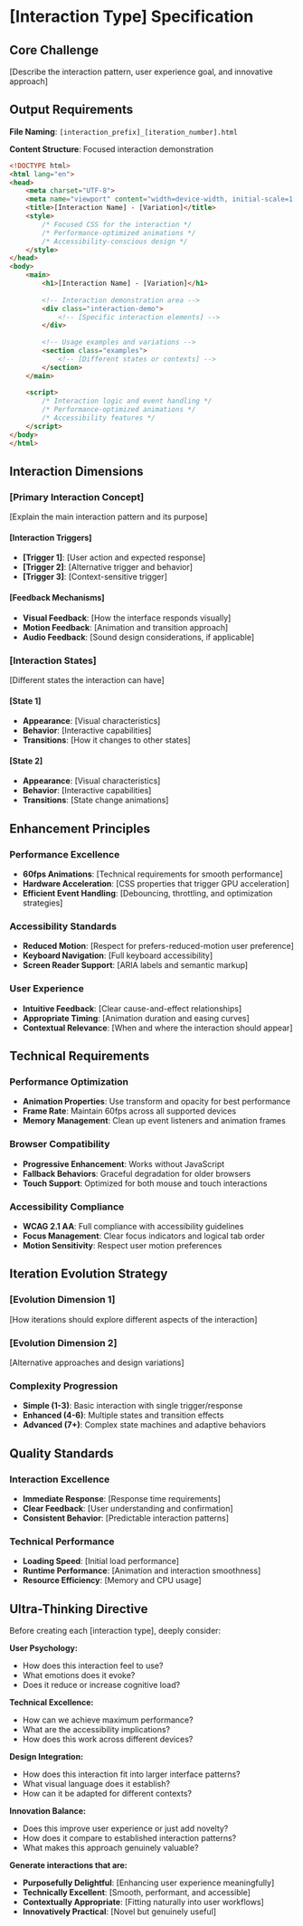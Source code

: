 # [Interaction Type] Specification

## Core Challenge
[Describe the interaction pattern, user experience goal, and innovative approach]

## Output Requirements

**File Naming**: `[interaction_prefix]_[iteration_number].html`

**Content Structure**: Focused interaction demonstration
```html
<!DOCTYPE html>
<html lang="en">
<head>
    <meta charset="UTF-8">
    <meta name="viewport" content="width=device-width, initial-scale=1.0">
    <title>[Interaction Name] - [Variation]</title>
    <style>
        /* Focused CSS for the interaction */
        /* Performance-optimized animations */
        /* Accessibility-conscious design */
    </style>
</head>
<body>
    <main>
        <h1>[Interaction Name] - [Variation]</h1>
        
        <!-- Interaction demonstration area -->
        <div class="interaction-demo">
            <!-- [Specific interaction elements] -->
        </div>
        
        <!-- Usage examples and variations -->
        <section class="examples">
            <!-- [Different states or contexts] -->
        </section>
    </main>
    
    <script>
        /* Interaction logic and event handling */
        /* Performance-optimized animations */
        /* Accessibility features */
    </script>
</body>
</html>
```

## Interaction Dimensions

### **[Primary Interaction Concept]**
[Explain the main interaction pattern and its purpose]

#### **[Interaction Triggers]**
- **[Trigger 1]**: [User action and expected response]
- **[Trigger 2]**: [Alternative trigger and behavior]
- **[Trigger 3]**: [Context-sensitive trigger]

#### **[Feedback Mechanisms]**
- **Visual Feedback**: [How the interface responds visually]
- **Motion Feedback**: [Animation and transition approach]
- **Audio Feedback**: [Sound design considerations, if applicable]

### **[Interaction States]**
[Different states the interaction can have]

#### **[State 1]**
- **Appearance**: [Visual characteristics]
- **Behavior**: [Interactive capabilities]
- **Transitions**: [How it changes to other states]

#### **[State 2]**
- **Appearance**: [Visual characteristics]  
- **Behavior**: [Interactive capabilities]
- **Transitions**: [State change animations]

## Enhancement Principles

### **Performance Excellence**
- **60fps Animations**: [Technical requirements for smooth performance]
- **Hardware Acceleration**: [CSS properties that trigger GPU acceleration]
- **Efficient Event Handling**: [Debouncing, throttling, and optimization strategies]

### **Accessibility Standards**
- **Reduced Motion**: [Respect for prefers-reduced-motion user preference]
- **Keyboard Navigation**: [Full keyboard accessibility]
- **Screen Reader Support**: [ARIA labels and semantic markup]

### **User Experience**
- **Intuitive Feedback**: [Clear cause-and-effect relationships]
- **Appropriate Timing**: [Animation duration and easing curves]
- **Contextual Relevance**: [When and where the interaction should appear]

## Technical Requirements

### **Performance Optimization**
- **Animation Properties**: Use transform and opacity for best performance
- **Frame Rate**: Maintain 60fps across all supported devices
- **Memory Management**: Clean up event listeners and animation frames

### **Browser Compatibility**
- **Progressive Enhancement**: Works without JavaScript
- **Fallback Behaviors**: Graceful degradation for older browsers
- **Touch Support**: Optimized for both mouse and touch interactions

### **Accessibility Compliance**
- **WCAG 2.1 AA**: Full compliance with accessibility guidelines
- **Focus Management**: Clear focus indicators and logical tab order
- **Motion Sensitivity**: Respect user motion preferences

## Iteration Evolution Strategy

### **[Evolution Dimension 1]**
[How iterations should explore different aspects of the interaction]

### **[Evolution Dimension 2]**
[Alternative approaches and design variations]

### **Complexity Progression**
- **Simple (1-3)**: Basic interaction with single trigger/response
- **Enhanced (4-6)**: Multiple states and transition effects
- **Advanced (7+)**: Complex state machines and adaptive behaviors

## Quality Standards

### **Interaction Excellence**
- **Immediate Response**: [Response time requirements]
- **Clear Feedback**: [User understanding and confirmation]
- **Consistent Behavior**: [Predictable interaction patterns]

### **Technical Performance**
- **Loading Speed**: [Initial load performance]
- **Runtime Performance**: [Animation and interaction smoothness]
- **Resource Efficiency**: [Memory and CPU usage]

## Ultra-Thinking Directive

Before creating each [interaction type], deeply consider:

**User Psychology:**
- How does this interaction feel to use?
- What emotions does it evoke?
- Does it reduce or increase cognitive load?

**Technical Excellence:**
- How can we achieve maximum performance?
- What are the accessibility implications?
- How does this work across different devices?

**Design Integration:**
- How does this interaction fit into larger interface patterns?
- What visual language does it establish?
- How can it be adapted for different contexts?

**Innovation Balance:**
- Does this improve user experience or just add novelty?
- How does it compare to established interaction patterns?
- What makes this approach genuinely valuable?

**Generate interactions that are:**
- **Purposefully Delightful**: [Enhancing user experience meaningfully]
- **Technically Excellent**: [Smooth, performant, and accessible]
- **Contextually Appropriate**: [Fitting naturally into user workflows]
- **Innovatively Practical**: [Novel but genuinely useful]